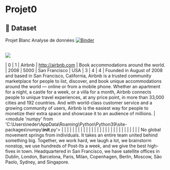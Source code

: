 # Projet0
## :file_folder: Dataset

Projet  Blanc Analyse de données
[![Binder](https://mybinder.org/badge_logo.svg)](https://mybinder.org/v2/gh/NaderCYBERR/Projet0/main?labpath=index.ipynb)

<br>


<img src="https://cdn.hackersandslackers.com/2020/12/pandasseries_redo.png"  />








|   0 |    1 | Airbnb                        | http://airbnb.com                                          | Book accommodations around the world.                                  |      2008 |        5000 | San Francisco                         | USA                          |             3 |                    4 |         4 | Founded in August of 2008 and based in San Francisco, California, Airbnb is a trusted community marketplace for people to list, discover, and book unique accommodations around the world — online or from a mobile phone. Whether an apartment for a night, a castle for a week, or a villa for a month, Airbnb connects people to unique travel experiences, at any price point, in more than 33,000 cities and 192 countries. And with world-class customer service and a growing community of users, Airbnb is the easiest way for people to monetize their extra space and showcase it to an audience of millions.                                                                                                                                                                                                                                                                                                                                                                                                                                                                                                                                                                                                                                                                                                                               | <module 'numpy' from 'C:\\Users\\neder\\AppData\\Roaming\\Python\\Python39\\site-packages\\numpy\\__init__.py'> |
|     |      |                               |                                                            |                                                                        |           |             |                                       |                              |               |                      |           |                                                                                                                                                                                                                                                                                                                                                                                                                                                                                                                                                                                                                                                                                                                                                                                                                                                                                                                                                                                                                                                                                                                                                                                                                                                                                                                                                       |                                                                                                                 |
|     |      |                               |                                                            |                                                                        |           |             |                                       |                              |               |                      |           | No global movement springs from individuals. It takes an entire team united behind something big. Together, we work hard, we laugh a lot, we brainstorm nonstop, we use hundreds of Post-Its a week, and we give the best high-fives in town. Headquartered in San Francisco, we have satellite offices in Dublin, London, Barcelona, Paris, Milan, Copenhagen, Berlin, Moscow, São Paolo, Sydney, and Singapore.      


